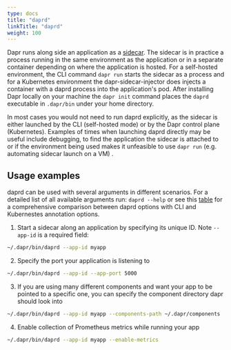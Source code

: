 ```yaml
---
type: docs
title: "daprd"
linkTitle: "daprd"
weight: 100
---
```


Dapr runs along side an application as a [sidecar](https://docs.dapr.io/concepts/overview/#sidecar-architecture). The sidecar is in practice a process running in the same environment as the application or in a separate container depending on where the application is hosted. For a self-hosted environment, the CLI command `dapr run` starts the sidecar as a process and for a Kubernetes environment the dapr-sidecar-injector does injects a container with a daprd process into the application's pod. After installing Dapr locally on your machine the `dapr init` command places the `daprd` executable in `.dapr/bin` under your home directory.

In most cases you would not need to run daprd explicitly, as the sidecar is either launched by the CLI (self-hosted mode) or by the Dapr control plane (Kubernetes). Examples of times when launching daprd directly may be useful include debugging, to find the application the sidecar is attached to or if the environment being used makes it unfeasible to use `dapr run` (e.g. automating sidecar launch on a VM) .

## Usage examples

daprd can be used with several arguments in different scenarios. For a detailed list of all available arguments run: `daprd --help` or see this [table](https://docs.dapr.io/reference/arguments-annotations-overview/) for a comprehensive comparison between daprd options with CLI and Kubernestes annotation options.

1. Start a sidecar along an application by specifying its unique ID. Note `--app-id` is a required field:

```bash
~/.dapr/bin/daprd --app-id myapp
```

2. Specify the port your application is listening to

```bash
~/.dapr/bin/daprd --app-id --app-port 5000
```
3. If you are using many different components and want your app to be pointed to a specific one, you can specify the component directory dapr should look into

```bash
~/.dapr/bin/daprd --app-id myapp --components-path ~/.dapr/components
```

4. Enable collection of Prometheus metrics while running your app

```bash
~/.dapr/bin/daprd --app-id myapp --enable-metrics
```
